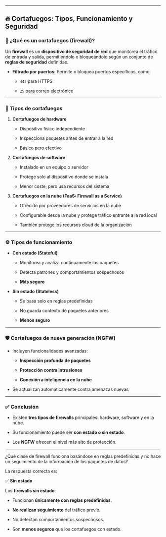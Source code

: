 

---

## 🔥 Cortafuegos: Tipos, Funcionamiento y Seguridad

### 🔐 ¿Qué es un cortafuegos (firewall)?

Un **firewall** es un **dispositivo de seguridad de red** que monitorea el tráfico de entrada y salida, permitiéndolo o bloqueándolo según un conjunto de **reglas de seguridad** definidas.

- **Filtrado por puertos**: Permite o bloquea puertos específicos, como:
    
    - `443` para HTTPS
        
    - `25` para correo electrónico
        

---

### 🧱 Tipos de cortafuegos

1. **Cortafuegos de hardware**
    
    - Dispositivo físico independiente
        
    - Inspecciona paquetes antes de entrar a la red
        
    - Básico pero efectivo
        
2. **Cortafuegos de software**
    
    - Instalado en un equipo o servidor
        
    - Protege solo al dispositivo donde se instala
        
    - Menor coste, pero usa recursos del sistema
        
3. **Cortafuegos en la nube (FaaS: Firewall as a Service)**
    
    - Ofrecido por proveedores de servicios en la nube
        
    - Configurable desde la nube y protege tráfico entrante a la red local
        
    - También protege los recursos cloud de la organización
        

---

### ⚙️ Tipos de funcionamiento

- **Con estado (Stateful)**
    
    - Monitorea y analiza continuamente los paquetes
        
    - Detecta patrones y comportamientos sospechosos
        
    - **Más seguro**
        
- **Sin estado (Stateless)**
    
    - Se basa solo en reglas predefinidas
        
    - No guarda contexto de paquetes anteriores
        
    - **Menos seguro**
        

---

### 🛡️ Cortafuegos de nueva generación (NGFW)

- Incluyen funcionalidades avanzadas:
    
    - **Inspección profunda de paquetes**
        
    - **Protección contra intrusiones**
        
    - **Conexión a inteligencia en la nube**
        
- Se actualizan automáticamente contra amenazas nuevas
    

---

### ✅ Conclusión

- Existen **tres tipos de firewalls** principales: hardware, software y en la nube.
    
- Su funcionamiento puede ser **con estado o sin estado**.
    
- Los **NGFW** ofrecen el nivel más alto de protección.
    

---

¿Qué clase de firewall funciona basándose en reglas predefinidas y no hace un seguimiento de la información de los paquetes de datos?

La respuesta correcta es:

✅ **Sin estado**

Los **firewalls sin estado**:

- Funcionan **únicamente con reglas predefinidas**.
    
- **No realizan seguimiento** del tráfico previo.
    
- No detectan comportamientos sospechosos.
    
- Son **menos seguros** que los cortafuegos con estado.
    

